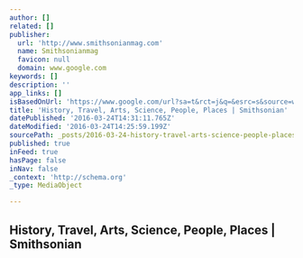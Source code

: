 ```yaml
---
author: []
related: []
publisher:
  url: 'http://www.smithsonianmag.com'
  name: Smithsonianmag
  favicon: null
  domain: www.google.com
keywords: []
description: ''
app_links: []
isBasedOnUrl: 'https://www.google.com/url?sa=t&rct=j&q=&esrc=s&source=web&cd=4&cad=rja&uact=8&ved=0ahUKEwjMj6GUw9nLAhWhs4MKHZCaA4kQFggtMAM&url=http%3A%2F%2Fwww.smithsonianmag.com%2Fscience-nature%2Fdont-listen-to-the-buzz-lobsters-arent-actually-immortal-88450872%2F&usg=AFQjCNFzUIFz81DXXjTAk1jMxOAS1h1wBw&sig2=ffIIn8NaEa2OryNMmP5KNg'
title: 'History, Travel, Arts, Science, People, Places | Smithsonian'
datePublished: '2016-03-24T14:31:11.765Z'
dateModified: '2016-03-24T14:25:59.199Z'
sourcePath: _posts/2016-03-24-history-travel-arts-science-people-places-or-smithsonian.md
published: true
inFeed: true
hasPage: false
inNav: false
_context: 'http://schema.org'
_type: MediaObject

---
```

<article style=""><h1>History, Travel, Arts, Science, People, Places | Smithsonian</h1></article>